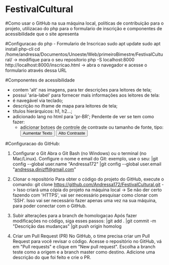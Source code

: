# FestivalCultural

#Como usar o GitHub na sua máquina local, políticas de contribuição para o projeto, utilizacao do php para o formulario de inscrição e componentes de acessibilidade que o site apresenta

#Configuracao do php - Formulario de Inscricao
sudo apt update
sudo apt install php-cli
cd /home/andressa/Documentos/Unoeste/Web/primeiroBimestre/FestivalCultural/    -> modifique para o seu repositorio
php -S localhost:8000
http://localhost:8000/inscricao.html      -> abra o navegador e acesse o formulario através dessa URL

#Componentes de acessibilidade
- contem 'alt' nas imagens, para ter descrições para leitores de tela;
- possui 'aria-label' para fornecer mais informações aos leitores de tela: <nav id="navmenu" class="navmenu" aria-label="Menu de navegação">
- é navegável via teclado;
- descrição no iframe de mapa para leitores de tela;
- títulos hierárquicos: h1, h2...;
- adicionado lang no html para 'pr-BR';
  Pendente de ver se tem como fazer:
    - adicionar botoes de controle de contraste ou tamanho de fonte, tipo: <button onclick="increaseFontSize()">Aumentar Texto</button> <button onclick="toggleContrast()">Alto Contraste</button>


#Configuracao do GitHub:
1) Configurar o Git
  Abra o Git Bash (no Windows) ou o terminal (no Mac/Linux).
  Configure o nome e email do Git:
  exemplo, use o seu:
   |git config --global user.name "Andressa172"
   |git config --global user.email "andressa.dinizff@gmail.com"


3) Clonar o repositório
  Para obter o código do projeto do GitHub, execute o comando:
  git clone https://github.com/Andressa172/FestivalCultural.git 
   -> Isso criará uma cópia do projeto na máquina local
   -> Se não der certo fazendo com 'HTTPS', vai ser necessário pesquisar como clonar com 'SSH'. Isso vai ser necessário fazer apenas uma vez na sua máquina, para poder conectar com o GitHub.

  
5) Subir alterações para a branch de homologacao
  Após fazer modificações no código, siga esses passos:
   |git add .
   |git commit -m "Descrição das mudanças"
   |git push origin homolog

   
6) Criar um Pull Request (PR)
  No GitHub, o time precisa criar um Pull Request para você revisar o código.
  Acesse o repositório no GitHub, vá em "Pull requests" e clique em "New pull request".
  Escolha a branch teste como a origem e a branch master como destino.
  Adicione uma descrição do que foi feito e crie o PR.
